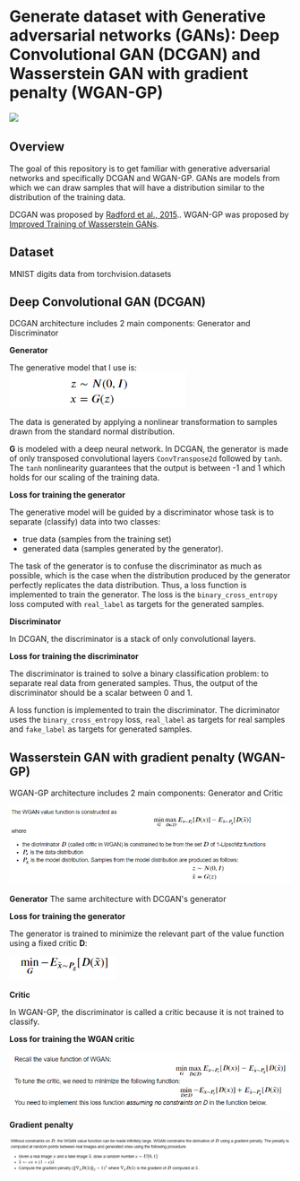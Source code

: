 # Generate dataset with Generative adversarial networks (GANs): Deep Convolutional GAN (DCGAN) and Wasserstein GAN with gradient penalty (WGAN-GP)

<img src="https://render.githubusercontent.com/render/math?math=\begin{align}
z &\sim N(0, I)
\\
x &= G(z)
\end{align}">

## Overview
The goal of this repository is to get familiar with generative adversarial networks and specifically DCGAN and WGAN-GP. GANs are models from which we can draw samples that will have a distribution similar to the distribution of the training data.


DCGAN was proposed by [Radford et al., 2015](https://arxiv.org/pdf/1511.06434.pdf).. WGAN-GP was proposed by  [Improved Training of Wasserstein GANs](https://arxiv.org/pdf/1704.00028.pdf).

## Dataset 
MNIST digits data from torchvision.datasets

## Deep Convolutional GAN (DCGAN)
DCGAN architecture includes 2 main components: Generator and Discriminator

**Generator**

The generative model that I use is:
<img src="https://github.com/huongdo108/generate-dataset-with-DCGAN--WGAN-GP/blob/master/images/dcgan_generator.PNG" align="centre">

The data is generated by applying a nonlinear transformation to samples drawn from the standard normal distribution.

**G** is modeled with a deep neural network. In DCGAN, the generator is made of only transposed convolutional layers `ConvTranspose2d` followed by `tanh`. 
The `tanh` nonlinearity guarantees that the output is between -1 and 1 which holds for our scaling of the training data.

**Loss for training the generator**

The generative model will be guided by a discriminator whose task is to separate (classify) data into two classes:
* true data (samples from the training set)
* generated data (samples generated by the generator).

The task of the generator is to confuse the discriminator as much as possible, which is the case when the distribution produced by the generator perfectly replicates the data distribution. Thus, a loss function is implemented to train the generator. The loss is the `binary_cross_entropy` loss computed with `real_label` as targets for the generated samples.

**Discriminator**

In DCGAN, the discriminator is a stack of only convolutional layers.

**Loss for training the discriminator**

The discriminator is trained to solve a binary classification problem: to separate real data from generated samples. Thus, the output of the discriminator should be a scalar between 0 and 1. 

A loss function is implemented to train the discriminator. The dicriminator uses the `binary_cross_entropy` loss,  `real_label` as targets for real samples and `fake_label` as targets for generated samples.

## Wasserstein GAN with gradient penalty (WGAN-GP)

WGAN-GP architecture includes 2 main components: Generator and Critic


<img src="https://github.com/huongdo108/generate-dataset-with-DCGAN--WGAN-GP/blob/master/images/wgan.PNG" align="centre">

**Generator**
The same architecture with DCGAN's generator

**Loss for training the generator**

The generator is trained to minimize the relevant part of the value function using a fixed critic **D**:

<img src="https://github.com/huongdo108/generate-dataset-with-DCGAN--WGAN-GP/blob/master/images/wgan_g_loss.PNG" align="centre">

**Critic**

In WGAN-GP, the discriminator is called a critic because it is not trained to classify. 

**Loss for training the WGAN critic**

<img src="https://github.com/huongdo108/generate-dataset-with-DCGAN--WGAN-GP/blob/master/images/wgan_c_loss.PNG" align="centre">

**Gradient penalty**

<img src="https://github.com/huongdo108/generate-dataset-with-DCGAN--WGAN-GP/blob/master/images/wgan_penalty.PNG" align="centre">

